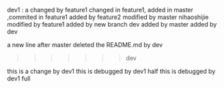 dev1 : a
changed by feature1
changed in feature1, added in master ,commited in feature1
added by feature2
modified by master
nihaoshijie
modified by feature1
added by new branch dev
added by master
added by dev

a new line after master deleted the README.md by dev
>>>>>>> dev

this is a change by dev1
this is debugged by dev1 half
this is debugged by dev1 full
